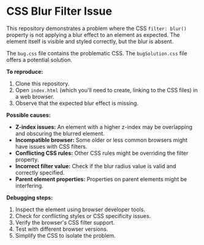 # CSS Blur Filter Issue

This repository demonstrates a problem where the CSS `filter: blur()` property is not applying a blur effect to an element as expected.  The element itself is visible and styled correctly, but the blur is absent.

The `bug.css` file contains the problematic CSS.  The `bugSolution.css` file offers a potential solution.

**To reproduce:**
1. Clone this repository.
2. Open `index.html` (which you'll need to create, linking to the CSS files) in a web browser.
3. Observe that the expected blur effect is missing. 

**Possible causes:**
* **Z-index issues:** An element with a higher z-index may be overlapping and obscuring the blurred element.
* **Incompatible browser:** Some older or less common browsers might have issues with CSS filters.
* **Conflicting CSS rules:** Other CSS rules might be overriding the filter property.
* **Incorrect filter value:** Check if the blur radius value is valid and correctly specified.
* **Parent element properties:** Properties on parent elements might be interfering.

**Debugging steps:**
1. Inspect the element using browser developer tools.
2. Check for conflicting styles or CSS specificity issues.
3. Verify the browser's CSS filter support.
4. Test with different browser versions.
5. Simplify the CSS to isolate the problem.